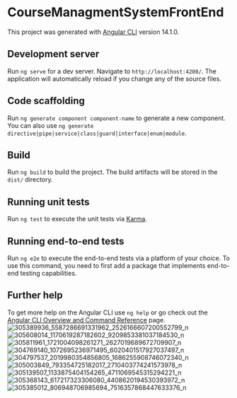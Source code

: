 # CourseManagmentSystemFrontEnd

This project was generated with [Angular CLI](https://github.com/angular/angular-cli) version 14.1.0.

## Development server

Run `ng serve` for a dev server. Navigate to `http://localhost:4200/`. The application will automatically reload if you change any of the source files.

## Code scaffolding

Run `ng generate component component-name` to generate a new component. You can also use `ng generate directive|pipe|service|class|guard|interface|enum|module`.

## Build

Run `ng build` to build the project. The build artifacts will be stored in the `dist/` directory.

## Running unit tests

Run `ng test` to execute the unit tests via [Karma](https://karma-runner.github.io).

## Running end-to-end tests

Run `ng e2e` to execute the end-to-end tests via a platform of your choice. To use this command, you need to first add a package that implements end-to-end testing capabilities.

## Further help

To get more help on the Angular CLI use `ng help` or go check out the [Angular CLI Overview and Command Reference](https://angular.io/cli) page.
![305389936_5587286691331962_2526166607200552799_n](https://user-images.githubusercontent.com/95829811/188904773-159b5c98-a43e-4aa2-9c2f-7f1a19967d30.png)
![305608014_1170619287182602_9209853381037184530_n](https://user-images.githubusercontent.com/95829811/188904778-b4717c22-7314-4cba-8f91-438c64893a4b.png)
![305811961_1721004098261271_2627019689672709907_n](https://user-images.githubusercontent.com/95829811/188904783-29e1f60d-c7e9-4f09-b3c1-f427c5764964.png)
![304769140_1072695236971495_6020401517927037497_n](https://user-images.githubusercontent.com/95829811/188904792-3d3e864b-4c6e-4f46-b185-aadc732c3719.png)
![304797537_2019980354856805_1686255908746072340_n](https://user-images.githubusercontent.com/95829811/188904794-eadfe006-a8c1-4563-b603-460028eb6225.png)
![305003849_793354725182017_2710403774241573978_n](https://user-images.githubusercontent.com/95829811/188904796-8f85bd4b-5888-4623-900e-51e74f0a08e3.png)
![305139507_1133875404154265_4711069545315294221_n](https://user-images.githubusercontent.com/95829811/188904798-96f17e28-ed61-47c2-abd4-e0dd7dc36ce0.png)
![305368143_617217323306080_4408620194530393972_n](https://user-images.githubusercontent.com/95829811/188904799-63a9f915-f044-4818-807b-d66fcadc1efb.png)
![305385012_806948706985694_7516357868447633376_n](https://user-images.githubusercontent.com/95829811/188904805-2863b130-c39c-447d-a9ee-f6992c127f62.png)
